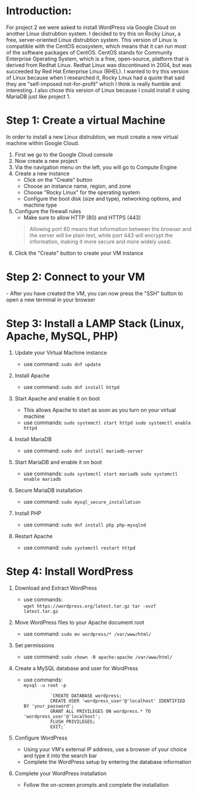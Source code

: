 <h1>Introduction:</h1>

For project 2 we were asked to install WordPress via Google Cloud on another Linux distrubtion system. I decided to try this on Rocky Linux, a free, server-oriented Linux distrubtion system. This version of Linux is compatible with the CentOS ecosystem, which means that it can run most of the software packages of CentOS. CentOS stands for Community Enterprise Operating System, which is a free, open-source, platform that is derived from Redhat Linux. Redhat Linux was discontinued in 2004, but was succeeded by Red Hat Enterprise Linux (RHEL). I wanted to try this version of Linux because when I researched it, Rocky Linux had a quote that said they are "self-imposed not-for-profit" which I think is really humble and interesting. I also chose this version of Linux because I could install it using MariaDB just like project 1. 

<h1>Step 1: Create a virtual Machine</h1>

In order to install a new Linux distrubtion, we must create a new virtual machine within Google Cloud. 

1) First we go to the Google Cloud console
2) Now create a new project 
3) Via the navigation menu on the left, you will go to Compute Engine
4) Create a new instance
	- Click on the "Create" button
	- Choose an instance name, region, and zone
	- Choose "Rocky Linux" for the operating system
	- Configure the boot disk (size and type), networking options, and machine type
5) Configure the firewall rules
	- Make sure to allow HTTP (80) and HTTPS (443)<br>
	 > Allowing port 80 means that information between the browser and the server will be plain text, while port 443 will encrypt the information, making it more secure and more widely used.
6) Click the "Create" button to create your VM instance

<h1>Step 2: Connect to your VM</h1>
	- After you have created the VM, you can now press the "SSH" button to open a new terminal in your browser

<h1>Step 3: Install a LAMP Stack (Linux, Apache, MySQL, PHP)</h1>

1) Update your Virtual Machine instance
	- use command: `sudo dnf update`

2) Install Apache
	- use command: `sudo dnf install httpd`

3) Start Apache and enable it on boot
   	- This allows Apache to start as soon as you turn on your virtual machine
	- use commands: 
					`sudo systemctl start httpd
					sudo systemctl enable httpd`

5) Install MariaDB
	- use command: `sudo dnf install mariadb-server`

6) Start MariaDB and enable it on boot
	- use commands: 
					`sudo systemctl start mariadb
					sudo systemctl enable mariadb`

7) Secure MariaDB installation
	- use command: `sudo mysql_secure_installation`

8) Install PHP	
	- use command: `sudo dnf install php php-mysqlnd`

9) Restart Apache
	- use command: `sudo systemctl restart httpd`

<h1>Step 4: Install WordPress</h1>

1) Download and Extract WordPress
	- use commands:  	
					`wget https://wordpress.org/latest.tar.gz
					tar -xvzf latest.tar.gz`
							
2) Move WordPress files to your Apache document root
	- use command: `sudo mv wordpress/* /var/www/html/`

3) Set permissions
	- use command: `sudo chown -R apache:apache /var/www/html/`

4) Create a MySQL database and user for WordPress
	- use commands: 	
					`mysql -u root -p`
					
					`CREATE DATABASE wordpress;
					CREATE USER 'wordpress_user'@'localhost' IDENTIFIED BY 'your_password';
					GRANT ALL PRIVILEGES ON wordpress.* TO 'wordpress_user'@'localhost';
					FLUSH PRIVILEGES;
					EXIT;`

5) Configure WordPress
	- Using your VM's external IP address, use a browser of your choice and type it into the search bar
	- Complete the WordPress setup by entering the database information
	
6) Complete your WordPress installation
	- Follow the on-screen prompts and complete the installation
	





